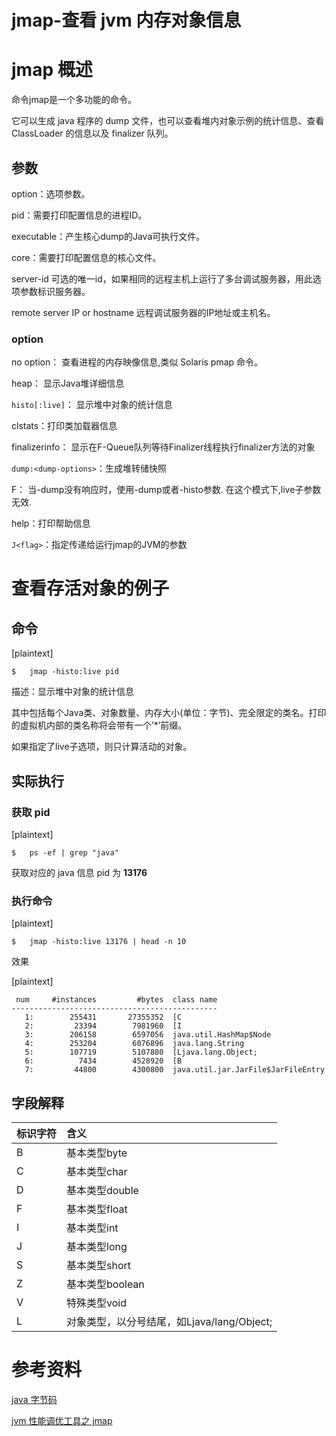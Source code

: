 # jmap-查看 jvm 内存对象信息

# jmap 概述

命令jmap是一个多功能的命令。

它可以生成 java 程序的 dump 文件，也可以查看堆内对象示例的统计信息、查看 ClassLoader 的信息以及 finalizer 队列。

## 参数

option：选项参数。

pid：需要打印配置信息的进程ID。

executable：产生核心dump的Java可执行文件。

core：需要打印配置信息的核心文件。

server-id 可选的唯一id，如果相同的远程主机上运行了多台调试服务器，用此选项参数标识服务器。

remote server IP or hostname 远程调试服务器的IP地址或主机名。

### option

no option： 查看进程的内存映像信息,类似 Solaris pmap 命令。

heap： 显示Java堆详细信息

`histo[:live]`： 显示堆中对象的统计信息

clstats：打印类加载器信息

finalizerinfo： 显示在F-Queue队列等待Finalizer线程执行finalizer方法的对象

`dump:<dump-options>`：生成堆转储快照

F： 当-dump没有响应时，使用-dump或者-histo参数. 在这个模式下,live子参数无效.

help：打印帮助信息

`J<flag>`：指定传递给运行jmap的JVM的参数

# 查看存活对象的例子

## 命令

 [plaintext]

```
$   jmap -histo:live pid
```

描述：显示堆中对象的统计信息

其中包括每个Java类、对象数量、内存大小(单位：字节)、完全限定的类名。打印的虚拟机内部的类名称将会带有一个’*’前缀。

如果指定了live子选项，则只计算活动的对象。

## 实际执行

### 获取 pid

 [plaintext]

```
$   ps -ef | grep "java"
```

获取对应的 java 信息 pid 为 **13176**

### 执行命令

 [plaintext]

```
$   jmap -histo:live 13176 | head -n 10
```

效果

 [plaintext]

```
 num     #instances         #bytes  class name
----------------------------------------------
   1:        255431       27355352  [C
   2:         23394        7981960  [I
   3:        206158        6597056  java.util.HashMap$Node
   4:        253204        6076896  java.lang.String
   5:        107719        5107880  [Ljava.lang.Object;
   6:          7434        4528920  [B
   7:         44800        4300800  java.util.jar.JarFile$JarFileEntry
```

## 字段解释

| 标识字符 | 含义                                       |
| :------- | :----------------------------------------- |
| B        | 基本类型byte                               |
| C        | 基本类型char                               |
| D        | 基本类型double                             |
| F        | 基本类型float                              |
| I        | 基本类型int                                |
| J        | 基本类型long                               |
| S        | 基本类型short                              |
| Z        | 基本类型boolean                            |
| V        | 特殊类型void                               |
| L        | 对象类型，以分号结尾，如Ljava/lang/Object; |

# 参考资料

[java 字节码](https://www.cnblogs.com/GarfieldEr007/p/9943531.html)

[jvm 性能调优工具之 jmap](https://www.jianshu.com/p/a4ad53179df3)